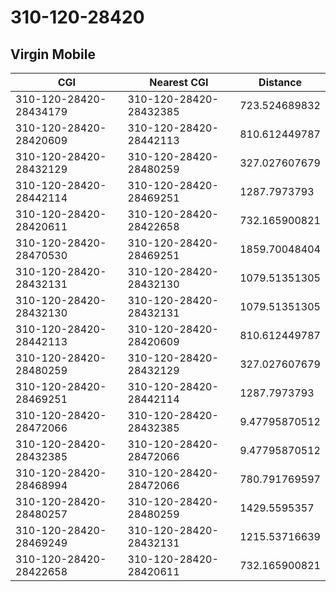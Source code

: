 # 310-120-28420
## Virgin Mobile


| CGI | Nearest CGI | Distance |
|-----|-------------|----------|
| 310-120-28420-28434179 | 310-120-28420-28432385 | 723.524689832 |
| 310-120-28420-28420609 | 310-120-28420-28442113 | 810.612449787 |
| 310-120-28420-28432129 | 310-120-28420-28480259 | 327.027607679 |
| 310-120-28420-28442114 | 310-120-28420-28469251 | 1287.7973793 |
| 310-120-28420-28420611 | 310-120-28420-28422658 | 732.165900821 |
| 310-120-28420-28470530 | 310-120-28420-28469251 | 1859.70048404 |
| 310-120-28420-28432131 | 310-120-28420-28432130 | 1079.51351305 |
| 310-120-28420-28432130 | 310-120-28420-28432131 | 1079.51351305 |
| 310-120-28420-28442113 | 310-120-28420-28420609 | 810.612449787 |
| 310-120-28420-28480259 | 310-120-28420-28432129 | 327.027607679 |
| 310-120-28420-28469251 | 310-120-28420-28442114 | 1287.7973793 |
| 310-120-28420-28472066 | 310-120-28420-28432385 | 9.47795870512 |
| 310-120-28420-28432385 | 310-120-28420-28472066 | 9.47795870512 |
| 310-120-28420-28468994 | 310-120-28420-28472066 | 780.791769597 |
| 310-120-28420-28480257 | 310-120-28420-28480259 | 1429.5595357 |
| 310-120-28420-28469249 | 310-120-28420-28432131 | 1215.53716639 |
| 310-120-28420-28422658 | 310-120-28420-28420611 | 732.165900821 |
